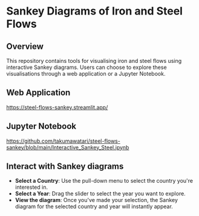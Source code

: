 # Sankey Diagrams of Iron and Steel Flows

## Overview
This repository contains tools for visualising iron and steel flows using interactive Sankey diagrams. Users can choose to explore these visualisations through a web application or a Jupyter Notebook.

## Web Application
https://steel-flows-sankey.streamlit.app/

## Jupyter Notebook
https://github.com/takumawatari/steel-flows-sankey/blob/main/Interactive_Sankey_Steel.ipynb

## Interact with Sankey diagrams
- **Select a Country**: Use the pull-down menu to select the country you're interested in.
- **Select a Year**: Drag the slider to select the year you want to explore.
- **View the diagram**: Once you've made your selection, the Sankey diagram for the selected country and year will instantly appear.
